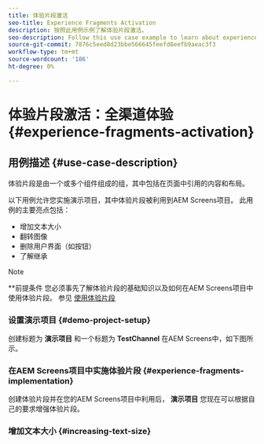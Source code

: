 ```yaml
---
title: 体验片段激活
seo-title: Experience Fragments Activation
description: 按照此用例示例了解体验片段激活。
seo-description: Follow this use case example to learn about experience fragments activation.
source-git-commit: 7876c5eed8d23bbe566645feefd8eefb9aeac3f3
workflow-type: tm+mt
source-wordcount: '186'
ht-degree: 0%

---
```



# 体验片段激活：全渠道体验 {#experience-fragments-activation}

## 用例描述 {#use-case-description}

体验片段是由一个或多个组件组成的组，其中包括在页面中引用的内容和布局。

以下用例允许您实施演示项目，其中体验片段被利用到AEM Screens项目。 此用例的主要亮点包括：

* 增加文本大小
* 翻转图像
* 删除用户界面（如按钮）
* 了解继承

>[!NOTE]
>**前提条件
>您必须事先了解体验片段的基础知识以及如何在AEM Screens项目中使用体验片段。 参见 [使用体验片段](/help/user-guide/experience-fragments-in-screens.md)

### 设置演示项目 {#demo-project-setup}

创建标题为 **演示项目** 和一个标题为 **TestChannel** 在AEM Screens中，如下图所示。

### 在AEM Screens项目中实施体验片段 {#experience-fragments-implementation}

创建体验片段并在您的AEM Screens项目中利用后， **演示项目** 您现在可以根据自己的要求增强体验片段。

### 增加文本大小 {#increasing-text-size}






